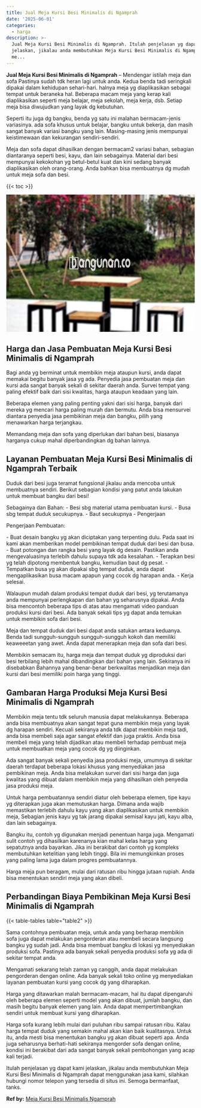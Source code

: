 ```yaml
---
title: Jual Meja Kursi Besi Minimalis di Ngamprah
date: '2025-06-01'
categories:
  - harga
description: >-
  Jual Meja Kursi Besi Minimalis di Ngamprah. Itulah penjelasan yg dapat kami
  jelaskan, jikalau anda membutuhkan Meja Kursi Besi Minimalis di Ngamprah dapat
  me...
---
```


**Jual Meja Kursi Besi Minimalis di Ngamprah** – Mendengar istilah meja dan sofa Pastinya sudah tdk heran lagi untuk anda. Kedua benda tadi seringkali dipakai dalam kehidupan sehari-hari. halnya meja yg diaplikasikan sebagai tempat untuk beraneka hal. Beberapa macam meja yang kerap kali diaplikasikan seperti meja belajar, meja sekolah, meja kerja, dsb. Setiap meja bisa diwujudkan yang layak dg kebutuhan.

Seperti itu juga dg bangku, benda yg satu ini malahan bermacam-jenis variasinya. ada sofa khusus untuk belajar, bangku untuk bekerja, dan masih sangat banyak variasi bangku yang lain. Masing-masing jenis mempunyai keistimewaan dan kekurangan sendiri-sendiri.

Meja dan sofa dapat dihasilkan dengan bermacam2 variasi bahan, sebagian diantaranya seperti besi, kayu, dan lain sebagainya. Material dari besi mempunyai kekokohan yg betul-betul kuat dan kini sedang banyak diaplikasikan oleh orang-orang. Anda bahkan bisa membuatnya dg mudah untuk meja sofa dan besi.

{{< toc >}}

![Jual Meja Kursi Besi Minimalis di Ngamprah](/images/jual-meja-besi-murah13.png)

## Harga dan Jasa Pembuatan Meja Kursi Besi Minimalis di Ngamprah

Bagi anda yg berminat untuk membikin meja ataupun kursi, anda dapat memakai begitu banyak jasa yg ada. Penyedia jasa pembuatan meja dan kursi ada sangat banyak sekali di sekitar daerah anda. Survei tempat yang paling efektif baik dari sisi kwalitas, harga ataupun keadaan yang lain.

Beberapa elemen yang paling penting yakni dari sisi harga, banyak dari mereka yg mencari harga paling murah dan bermutu. Anda bisa mensurvei diantara penyedia jasa pembikinan meja dan bangku, pilih yang menawarkan harga terjangkau.

Memandang meja dan sofa yang diperlukan dari bahan besi, biasanya harganya cukup mahal diperbandingkan dg bahan lainnya.

## Layanan Pembuatan Meja Kursi Besi Minimalis di Ngamprah Terbaik

Duduk dari besi juga teramat fungsional jikalau anda mencoba untuk membuatnya sendiri. Berikut sebagian kondisi yang patut anda lakukan untuk membuat bangku dari besi!

Sebagainya dan Bahan: - Besi sbg material utama pembuatan kursi. - Busa sbg tempat duduk secukupnya. - Baut secukupnya - Pengerjaan

Pengerjaan Pembuatan:

\- Buat desain bangku yg akan diciptakan yang terpenting dulu. Pada saat ini kami akan memberikan model pembikinan tempat duduk dari besi dan busa. - Buat potongan dan rangka besi yang layak dg desain. Pastikan anda mengevaluasinya terlebih dahulu supaya tdk ada kesalahan. - Terapkan besi yg telah dipotong membentuk bangku, kemudian baut dg pesat. - Tempatkan busa yg akan dipakai sbg tempat duduk, anda dapat mengaplikasikan busa macam apapun yang cocok dg harapan anda. - Kerja selesai.

Walaupun mudah dalam produksi tempat duduk dari besi, yg terutamanya anda mempunyai perlengkapan dan bahan yg seharusnya dipakai. Anda bisa mencontoh beberapa tips di atas atau mengamati video panduan produksi kursi dari besi. Ada banyak sekali tips yg dapat anda temukan untuk membikin sofa dari besi.

Meja dan tempat duduk dari besi dapat anda satukan antara keduanya. Benda tadi sungguh-sungguh sungguh-sungguh kokoh dan memiliki keaweeetan yang awet. Anda dapat menerapkan meja dan sofa dari besi.

Membikin semacam itu, harga meja dan tempat duduk yg diproduksi dari besi terbilang lebih mahal dibandingkan dari bahan yang lain. Sekiranya ini disebabkan Bahannya yang benar-benar berkwalitas menjadikan meja dan kursi dari besi memiliki poin harga yang tinggi.

## Gambaran Harga Produksi Meja Kursi Besi Minimalis di Ngamprah

Membikin meja tentu tdk seluruh manusia dapat melakukannya. Beberapa anda bisa membuatnya akan sangat tepat guna membikin meja yang layak dg harapan sendiri. Kecuali sekiranya anda tdk dapat membikin meja tadi, anda bisa membeli saja agar sangat efektif dan juga praktis. Anda bisa membeli meja yang telah dijadikan atau membeli terhadap pembuat meja untuk membuatkan meja yang cocok dg yg diinginkan.

Ada sangat banyak sekali penyedia jasa produksi meja, umumnya di sekitar daerah terdapat beberapa lokasi khusus yang menyediakan jasa pembikinan meja. Anda bisa melakukan survei dari sisi harga dan juga kwalitas yang dibuat dalam membikin meja yang dihasilkan oleh penyedia jasa produksi meja.

Untuk harga pembuatannya sendiri diatur oleh beberapa elemen, tipe kayu yg diterapkan juga akan memutuskan harga. Dimana anda wajib memastikan terlebih dahulu kayu yang akan diaplikasikan untuk membikin meja, Sebagian jenis kayu yg tak jarang dipakai semisal kayu jati, kayu alba, dan lain sebagainya.

Bangku itu, contoh yg digunakan menjadi penentuan harga juga. Mengamati sulit contoh yg dihasilkan karenanya kian mahal kelas harga yang sepatutnya anda bayarkan. Jika ini berakibat dari contoh yg kompleks membutuhkan ketelitian yang lebih tinggi. Bila ini memungkinkan proses yang paling lama juga dalam progres pembuatannya.

Harga meja pun beragam, mulai dari ratusan ribu hingga jutaan rupiah. Anda bisa menentukan sendiri meja yang akan dibeli.

## Perbandingan Biaya Pembikinan Meja Kursi Besi Minimalis di Ngamprah

{{< table-tables table="table2" >}}

Sama contohnya pembuatan meja, untuk anda yang berharap membikin sofa juga dapat melakukan pengorderan atau membeli secara langsung bangku yg sudah jadi. Anda bisa membuat bangku di lokasi yg menyediakan produksi sofa. Pastinya ada banyak sekali penyedia produksi sofa yg ada di sekitar tempat anda.

Mengamati sekarang telah zaman yg canggih, anda dapat melakukan pengorderan dengan online. Ada banyak sekali toko online yg menyediakan layanan pembuatan kursi yang cocok dg yang diharapkan.

Harga yang ditawarkan malah bermacam-macam, hal itu dapat dipengaruhi oleh beberapa elemen seperti model yang akan dibuat, jumlah bangku, dan masih begitu banyak elemen yang lain. Anda dapat mempertimbangkan sendiri untuk membuat kursi yang diharapkan.

Harga sofa kurang lebih mulai dari puluhan ribu sampai ratusan ribu. Kalau harga tempat duduk yang semakin mahal akan kian baik kualitasnya. Untuk itu, anda mesti bisa menentukan bangku yg akan dibuat seperti apa. Anda juga seharusnya berhati-hati sekiranya mengorder sofa dengan online, kondisi ini berakibat dari ada sangat banyak sekali pembohongan yang acap kali terjadi.

Itulah penjelasan yg dapat kami jelaskan, jikalau anda membutuhkan Meja Kursi Besi Minimalis di Ngamprah dapat menggunakan jasa kami, silahkan hubungi nomor telepon yang tersedia di situs ini. Semoga bermanfaat, tanks.

**Ref by:** [Meja Kursi Besi Minimalis Ngamprah](https://id.wikipedia.org/wiki/Meja)
